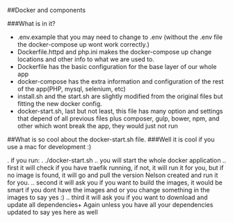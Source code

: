 ##Docker and components

###What is in it?
+ .env.example that you may need to change to .env (without the .env file the docker-compose up wont work correctly.)
+ Dockerfile.httpd and php.ini makes the docker-compose up change locations and other info to what we are used to.
+ Dockerfile has the basic configuration for the base layer of our whole app
+ docker-compose has the extra information and configuration of the rest of the app(PHP, mysql, selenium, etc)
+ install.sh and the start.sh are slightly modified from the original files but fitting the new docker config.
+ docker-start.sh, last but not least, this file has many option and settings that depend of all previous files plus composer, gulp, bower, npm, and other which wont break the app, they would just not run

##What is so cool about the docker-start.sh file.
###Well it is cool if you use a mac for development :)

. if you run:
. ./docker-start.sh 
..  you will start the whole docker application
.. first it will check if you have traefik running, if not, it will run it for you, but if no image is found, it will go and pull the version Nelson created and run it for you. 
.. second it will ask you if you want to build the images, it would be smart if you dont have the images and or you change something in the images to say yes :)
.. third it will ask you if you want to download and update all dependencies+ Again unless you have all your dependencies updated to say yes here as well



